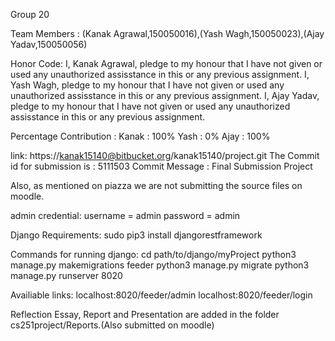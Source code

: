 Group 20

Team Members : (Kanak Agrawal,150050016),(Yash Wagh,150050023),(Ajay Yadav,150050056)

Honor Code:
I, Kanak Agrawal, pledge to my honour that I have not given or used any unauthorized assisstance in this or any previous assignment.
I, Yash Wagh, pledge to my honour that I have not given or used any unauthorized assisstance in this or any previous assignment.
I, Ajay Yadav, pledge to my honour that I have not given or used any unauthorized assisstance in this or any previous assignment.

Percentage Contribution : 
Kanak   : 100%
Yash   : 0%
Ajay   : 100%


link: https://kanak15140@bitbucket.org/kanak15140/project.git
The Commit id for submission is : 5111503
Commit Message : Final Submission Project


Also, as mentioned on piazza we are not submitting the source files on moodle.

admin credential:
	username = admin
	password = admin

Django Requirements:
	sudo pip3 install djangorestframework

Commands for running django:
	cd path/to/django/myProject
	python3 manage.py makemigrations feeder
 	python3 manage.py migrate
	python3 manage.py runserver 8020

Availiable links:
	localhost:8020/feeder/admin
	localhost:8020/feeder/login

Reflection Essay, Report and Presentation are added in the folder cs251project/Reports.(Also submitted on moodle)
